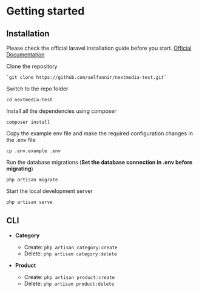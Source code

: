 # Getting started

## Installation

Please check the official laravel installation guide before you start. [Official Documentation](https://laravel.com/docs/8.x/installation)

Clone the repository

    `git clone https://github.com/aelfannir/nextmedia-test.git`

Switch to the repo folder

    cd nextmedia-test
    
Install all the dependencies using composer

    composer install

Copy the example env file and make the required configuration changes in the .env file

    cp .env.example .env
    
Run the database migrations (**Set the database connection in .env before migrating**)

    php artisan migrate
    
Start the local development server

    php artisan serve

## CLI

* **Category**
    * Create: `php artisan category:create`
    * Delete: `php artisan category:delete`

* **Product**
    * Create: `php artisan product:create`
    * Delete: `php artisan product:delete`
